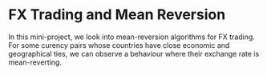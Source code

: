 # FX Trading and Mean Reversion

In this mini-project, we look into mean-reversion algorithms for FX trading. For some curency pairs whose countries have close economic and geographical ties, 
we can observe a behaviour where their exchange rate is mean-reverting.
